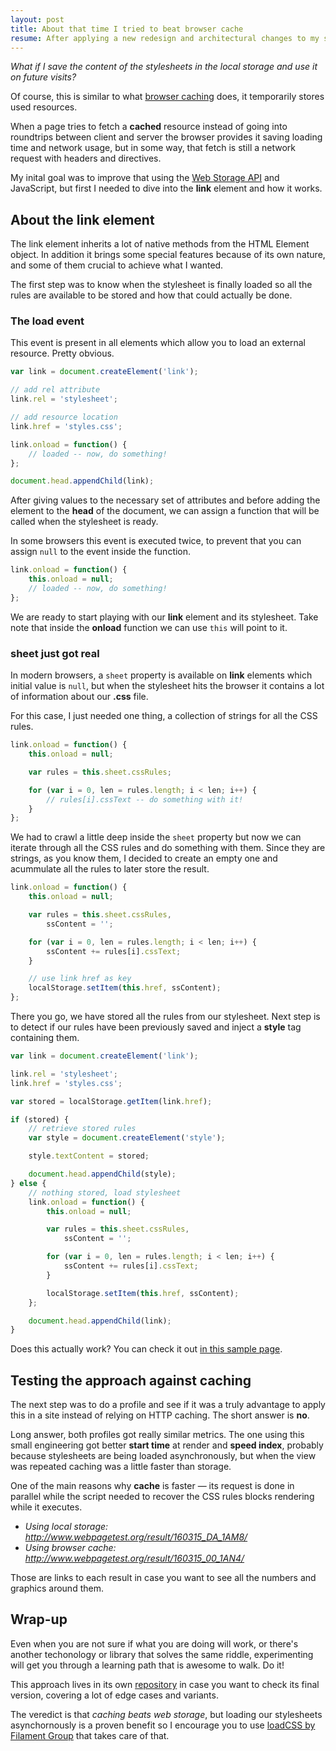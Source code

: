```yaml
---
layout: post
title: About that time I tried to beat browser cache
resume: After applying a new redesign and architectural changes to my site to improve loading and rendering times, I started thinking what else I could do to give a faster experience to the user. Then I saw the Network tab on the developer tools and found it!
---
```


*What if I save the content of the stylesheets in the local storage and use it on future visits?*

Of course, this is similar to what <a href="https://developers.google.com/web/fundamentals/performance/optimizing-content-efficiency/http-caching" target="_blank">browser caching</a> does, it temporarily stores used resources.

When a page tries to fetch a **cached** resource instead of going into roundtrips between client and server the browser provides it saving loading time and network usage, but in some way, that fetch is still a network request with headers and directives.

My inital goal was to improve that using the <a href="https://developer.mozilla.org/en-US/docs/Web/API/Web_Storage_API/Using_the_Web_Storage_API" target="_blank">Web Storage API</a> and JavaScript, but first I needed to dive into the **link** element and how it works.


## About the link element

The link element inherits a lot of native methods from the HTML Element object. In addition it brings some special features because of its own nature, and some of them crucial to achieve what I wanted.

The first step was to know when the stylesheet is finally loaded so all the rules are available to be stored and how that could actually be done.


### The load event

This event is present in all elements which allow you to load an external resource. Pretty obvious.

```js
var link = document.createElement('link');

// add rel attribute
link.rel = 'stylesheet';

// add resource location
link.href = 'styles.css';

link.onload = function() {
    // loaded -- now, do something!
};

document.head.appendChild(link);
```

After giving values to the necessary set of attributes and before adding the element to the **head** of the document, we can assign a function that will be called when the stylesheet is ready.

In some browsers this event is executed twice, to prevent that you can assign `null` to the event inside the function.

```js
link.onload = function() {
    this.onload = null;
    // loaded -- now, do something!
};
```

We are ready to start playing with our **link** element and its stylesheet. Take note that inside the **onload** function we can use `this` will point to it.


### sheet just got real

In modern browsers, a `sheet` property is available on **link** elements which initial value is `null`, but when the stylesheet hits the browser it contains a lot of information about our **.css** file.

For this case, I just needed one thing, a collection of strings for all the CSS rules.

```js
link.onload = function() {
    this.onload = null;

    var rules = this.sheet.cssRules;

    for (var i = 0, len = rules.length; i < len; i++) {
        // rules[i].cssText -- do something with it!
    }
};
```

We had to crawl a little deep inside the `sheet` property but now we can iterate through all the CSS rules and do something with them. Since they are strings, as you know them, I decided to create an empty one and acummulate all the rules to later store the result.

```js
link.onload = function() {
    this.onload = null;

    var rules = this.sheet.cssRules,
        ssContent = '';

    for (var i = 0, len = rules.length; i < len; i++) {
        ssContent += rules[i].cssText;
    }

    // use link href as key
    localStorage.setItem(this.href, ssContent);
};
```

There you go, we have stored all the rules from our stylesheet. Next step is to detect if our rules have been previously saved and inject a **style** tag containing them.

```js
var link = document.createElement('link');

link.rel = 'stylesheet';
link.href = 'styles.css';

var stored = localStorage.getItem(link.href);

if (stored) {
    // retrieve stored rules
    var style = document.createElement('style');

    style.textContent = stored;

    document.head.appendChild(style);
} else {
    // nothing stored, load stylesheet
    link.onload = function() {
        this.onload = null;

        var rules = this.sheet.cssRules,
            ssContent = '';

        for (var i = 0, len = rules.length; i < len; i++) {
            ssContent += rules[i].cssText;
        }

        localStorage.setItem(this.href, ssContent);
    };

    document.head.appendChild(link);
}
```

Does this actually work? You can check it out [in this sample page](https://jeremenichelli.github.io/store-css/test).


## Testing the approach against caching

The next step was to do a profile and see if it was a truly advantage to apply this in a site instead of relying on HTTP caching. The short answer is **no**.

Long answer, both profiles got really similar metrics. The one using this small engineering got better **start time** at render and **speed index**, probably because stylesheets are being loaded asynchronously, but when the view was repeated caching was a little faster than storage.

One of the main reasons why **cache** is faster &mdash; its request is done in parallel while the script needed to recover the CSS rules blocks rendering while it executes.

- *Using local storage: <a href="http://www.webpagetest.org/result/160315_DA_1AM8/" target="_blank">http://www.webpagetest.org/result/160315_DA_1AM8/</a>*
- *Using browser cache: <a href="http://www.webpagetest.org/result/160315_00_1AN4/" target="_blank">http://www.webpagetest.org/result/160315_00_1AN4/</a>*

Those are links to each result in case you want to see all the numbers and graphics around them.


## Wrap-up

Even when you are not sure if what you are doing will work, or there's another techonology or library that solves the same riddle, experimenting will get you through a learning path that is awesome to walk. Do it!

This approach lives in its own [repository](https://github.com/jeremenichelli/store-css) in case you want to check its final version, covering a lot of edge cases and variants.

The veredict is that *caching beats web storage*, but loading our stylesheets asynchornously is a proven benefit so I encourage you to use [loadCSS by Filament Group](https://github.com/filamentgroup/loadCSS) that takes care of that.




